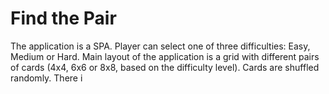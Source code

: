 # Find the Pair

The application is a SPA.
Player can select one of three difficulties: Easy, Medium or Hard.
Main layout of the application is a grid with different pairs of cards (4x4, 6x6 or 8x8, based on the difficulty level). Cards are shuffled randomly.
There i